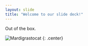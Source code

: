 ```yaml
---
layout: slide
title: "Welcome to our slide deck!"
---
```


Out of the box.

![Mardigrastocat](https://octodex.github.com/images/Mardigrastocat.png)
{: .center}
